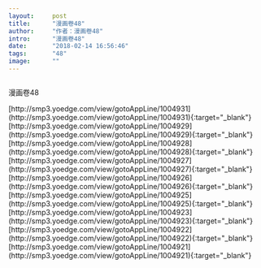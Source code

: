 ```yaml
---
layout:     post
title:      "漫画卷48"
author:     "作者：漫画卷48"
intro:      "漫画卷48"
date:       "2018-02-14 16:56:46"
tags:       "48"
image:      ""
---
```

<div style="text-align: center">
<p><img src=""/></p>
</div>
<p class="post-meta">
<span>漫画卷48</span>
</p>
[http://smp3.yoedge.com/view/gotoAppLine/1004931](http://smp3.yoedge.com/view/gotoAppLine/1004931){:target="_blank"}
[http://smp3.yoedge.com/view/gotoAppLine/1004929](http://smp3.yoedge.com/view/gotoAppLine/1004929){:target="_blank"}
[http://smp3.yoedge.com/view/gotoAppLine/1004928](http://smp3.yoedge.com/view/gotoAppLine/1004928){:target="_blank"}
[http://smp3.yoedge.com/view/gotoAppLine/1004927](http://smp3.yoedge.com/view/gotoAppLine/1004927){:target="_blank"}
[http://smp3.yoedge.com/view/gotoAppLine/1004926](http://smp3.yoedge.com/view/gotoAppLine/1004926){:target="_blank"}
[http://smp3.yoedge.com/view/gotoAppLine/1004925](http://smp3.yoedge.com/view/gotoAppLine/1004925){:target="_blank"}
[http://smp3.yoedge.com/view/gotoAppLine/1004923](http://smp3.yoedge.com/view/gotoAppLine/1004923){:target="_blank"}
[http://smp3.yoedge.com/view/gotoAppLine/1004922](http://smp3.yoedge.com/view/gotoAppLine/1004922){:target="_blank"}
[http://smp3.yoedge.com/view/gotoAppLine/1004921](http://smp3.yoedge.com/view/gotoAppLine/1004921){:target="_blank"}


